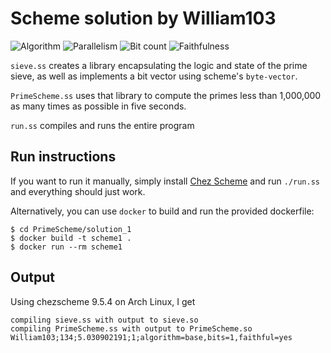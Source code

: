 # Scheme solution by William103

![Algorithm](https://img.shields.io/badge/Algorithm-base-green)
![Parallelism](https://img.shields.io/badge/Parallel-no-green)
![Bit count](https://img.shields.io/badge/Bits-1-green)
![Faithfulness](https://img.shields.io/badge/Faithful-yes-green)

`sieve.ss` creates a library encapsulating the logic and state of the prime
sieve, as well as implements a bit vector using scheme's `byte-vector`.

`PrimeScheme.ss` uses that library to compute the primes less than 1,000,000 as
many times as possible in five seconds.

`run.ss` compiles and runs the entire program

## Run instructions

If you want to run it manually, simply install [Chez
Scheme](https://cisco.github.io/ChezScheme/) and run `./run.ss` and everything
should just work.

Alternatively, you can use `docker` to build and run the provided dockerfile:

    $ cd PrimeScheme/solution_1
    $ docker build -t scheme1 .
    $ docker run --rm scheme1

## Output

Using chezscheme 9.5.4 on Arch Linux, I get

    compiling sieve.ss with output to sieve.so
    compiling PrimeScheme.ss with output to PrimeScheme.so
    William103;134;5.030902191;1;algorithm=base,bits=1,faithful=yes
